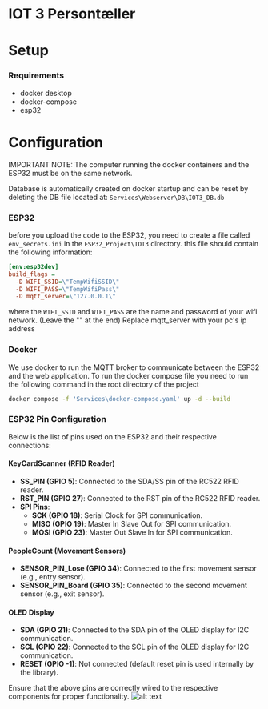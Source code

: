 # IOT 3 Persontæller

# Setup

### Requirements
- docker desktop
- docker-compose
- esp32


# Configuration

IMPORTANT NOTE: The computer running the docker containers and the ESP32 must be on the same network.

Database is automatically created on docker startup and can be reset by deleting the DB file located at: `Services\Webserver\DB\IOT3_DB.db`

### ESP32

before you upload the code to the ESP32, you need to create a file called `env_secrets.ini` in the `ESP32_Project\IOT3` directory. this file should contain the following information:
```ini
[env:esp32dev]
build_flags =
  -D WIFI_SSID=\"TempWifiSSID\"
  -D WIFI_PASS=\"TempWifiPass\"
  -D mqtt_server=\"127.0.0.1\"
```
where the `WIFI_SSID` and `WIFI_PASS` are the name and password of your wifi network. (Leave the "\" at the end)
Replace mqtt_server with your pc's ip address

### Docker

We use docker to run the MQTT broker to communicate between the ESP32 and the web application.
To run the docker compose file you need to run the following command in the root directory of the project
```bash 
docker compose -f 'Services\docker-compose.yaml' up -d --build 
```
### ESP32 Pin Configuration

Below is the list of pins used on the ESP32 and their respective connections:

#### **KeyCardScanner (RFID Reader)**
- **SS_PIN (GPIO 5)**: Connected to the SDA/SS pin of the RC522 RFID reader.
- **RST_PIN (GPIO 27)**: Connected to the RST pin of the RC522 RFID reader.
- **SPI Pins**:
  - **SCK (GPIO 18)**: Serial Clock for SPI communication.
  - **MISO (GPIO 19)**: Master In Slave Out for SPI communication.
  - **MOSI (GPIO 23)**: Master Out Slave In for SPI communication.

#### **PeopleCount (Movement Sensors)**
- **SENSOR_PIN_Lose (GPIO 34)**: Connected to the first movement sensor (e.g., entry sensor).
- **SENSOR_PIN_Board (GPIO 35)**: Connected to the second movement sensor (e.g., exit sensor).

#### **OLED Display**
- **SDA (GPIO 21)**: Connected to the SDA pin of the OLED display for I2C communication.
- **SCL (GPIO 22)**: Connected to the SCL pin of the OLED display for I2C communication.
- **RESET (GPIO -1)**: Not connected (default reset pin is used internally by the library).

Ensure that the above pins are correctly wired to the respective components for proper functionality.
![alt text](image.png)
